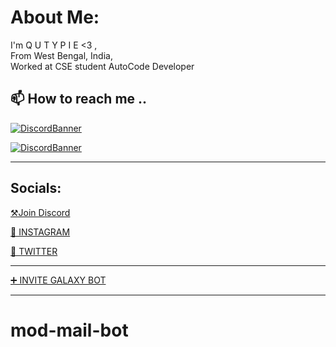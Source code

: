 # About Me:

I'm Q U T Y P I E <3 ,<br>From West Bengal, India, <br>Worked at CSE student AutoCode Developer <br>

📫 How to reach me ..
---

[![DiscordBanner](https://invidget.switchblade.xyz/fz8QMYdVDq)](https://discord.gg/fz8QMYdVDq)<br />

[![DiscordBanner](https://invidget.switchblade.xyz/KqjyPTPfey)](https://discord.gg/KqjyPTPfey)<br />

---

##  Socials:

[⚒Join Discord](https://discord.gg/fz8QMYdVDq)

[🔴 INSTAGRAM](https://www.instagram.com/qutypie_piu/)

[🔵 TWITTER](https://www.twitter.com/QUTYPIEPIU)

---

[➕ INVITE GALAXY BOT ](https://dsc.gg/invite-galaxy-gg)




























---

# mod-mail-bot

